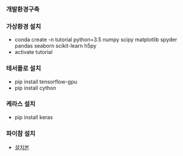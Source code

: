 
### 개발환경구축

### 가상환경 설치
* conda create -n tutorial python=3.5 numpy scipy matplotlib spyder pandas seaborn scikit-learn h5py
* activate tutorial


### 테서플로 설치
* pip install tensorflow-gpu
* pip install cython

### 케라스 설치
* pip install keras

### 파이참 설치
* [설치본](https://www.jetbrains.com/pycharm/download/#section=windows)

